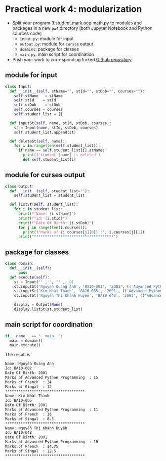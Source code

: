 # Practical work 4: modularization
- Split your program 3.student.mark.oop.math.py to modules and packages in a new `pw4` directory (both Jupyter Notebook and Python sources code)
   - `input.py`: module for input
   - `output.py`: module for `curses` output
   - `domains`: package for classes
   - `main.py`: main script for coordination
- Push your work to corresponding forked [Github repository](https://github.com/quanganh2001/pp2022)

## module for input
```py
class Input:
  def __init__(self, stName="", stId="", stDob="", courses=""):
    self.stName   = stName
    self.stId    = stId
    self.stDob    = stDob
    self.courses = courses
    self.student_list = []

  def inputSt(self, name, stId, stDob, courses):
    st = Input(name, stId, stDob, courses)
    self.student_list.append(st)

  def deleteSt(self, name):
    for i in range(len(self.student_list)):
      if name == self.student_list[i].stName:
        print(f'student {name} is deleted')
        del self.student_list[i]
```
## module for curses output
```py
class Output:
  def __init__(self, student_list=''):
    self.student_list = student_list

  def listSt(self, student_list):
    for i in student_list:
      print(f"Name: {i.stName}")
      print(f"Id: {i.stId}")
      print(f"Date Of Birth: {i.stDob}")
      for j in range(len(i.courses)):
        print(f"Marks of {i.courses[j][0]} :", i.courses[j][1])
      print("************************************")
```
## package for classes
```py
class domain:
  def __init__(self):
      pass
  def execute(self):
    st = Input('' ,'', '' ,  0)
    st.inputSt('Nguyễn Quang Anh', 'BA10-002', '2001', (('Advanced Python Programming ','15'), ('French ','14'), ('Singal ','12')))
    st.inputSt('Kim Nhật Thành', 'BA10-065', '2001', (('Advanced Python Programming ','11'), ('French ','16'), ('Singal ','8.5')))
    st.inputSt('Nguyễn Thị Khánh Huyền', 'BA10-048', '2001', (('Advanced Python Programming ','10'), ('French ','14.75'), ('Singal ','12.5')))

    display = Output(None)
    display.listSt(st.student_list)
```
## main script for coordination
```py
if __name__ == "__main__":
  main = domain()
  main.execute()
```
The result is
```txt
Name: Nguyễn Quang Anh
Id: BA10-002
Date Of Birth: 2001
Marks of Advanced Python Programming  : 15
Marks of French  : 14
Marks of Singal  : 12
************************************
Name: Kim Nhật Thành
Id: BA10-065
Date Of Birth: 2001
Marks of Advanced Python Programming  : 11
Marks of French  : 16
Marks of Singal  : 8.5
************************************
Name: Nguyễn Thị Khánh Huyền
Id: BA10-048
Date Of Birth: 2001
Marks of Advanced Python Programming  : 10
Marks of French  : 14.75
Marks of Singal  : 12.5
************************************
```